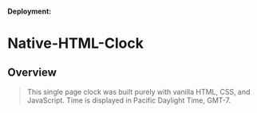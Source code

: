 #### Deployment: 

# Native-HTML-Clock

## Overview
>This single page clock was built purely with vanilla HTML, CSS, and JavaScript. Time is displayed in Pacific Daylight Time, GMT-7.

